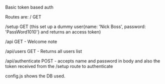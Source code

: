 Basic token based auth

Routes are:
/ GET

/setup GET (this set up a dummy user{name: 'Nick Boss', password: 'PassWord1010'} and returns an access token)

/api GET - Welcome note

/api/users GET - Returns all users list

/api/authenticate POST - accepts name and password in body and also the token received from the /setup route to authenticate




config.js shows the DB used.